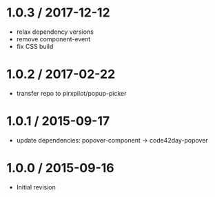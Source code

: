 
1.0.3 / 2017-12-12
==================

 * relax dependency versions
 * remove component-event
 * fix CSS build

1.0.2 / 2017-02-22
==================

 * transfer repo to pirxpilot/popup-picker

1.0.1 / 2015-09-17
==================

 * update dependencies: popover-component -> code42day-popover

1.0.0 / 2015-09-16
==================

 * Initial revision
